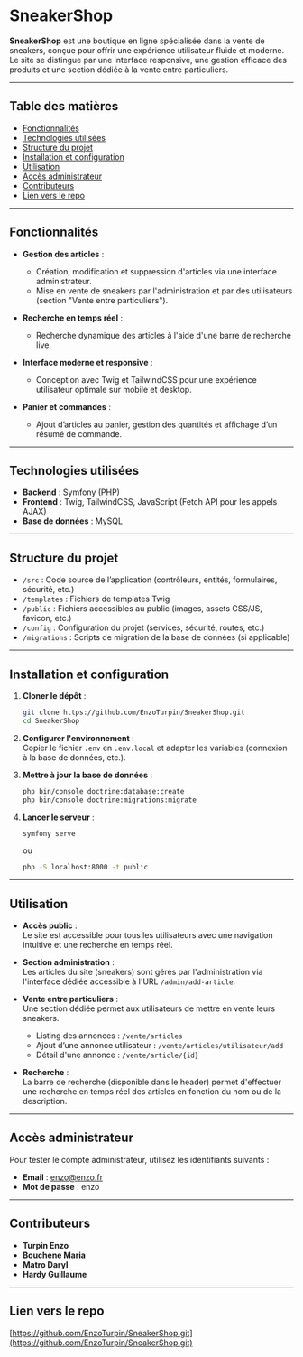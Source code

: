 # SneakerShop

**SneakerShop** est une boutique en ligne spécialisée dans la vente de sneakers, conçue pour offrir une expérience utilisateur fluide et moderne. Le site se distingue par une interface responsive, une gestion efficace des produits et une section dédiée à la vente entre particuliers.

---

## Table des matières

- [Fonctionnalités](#fonctionnalités)
- [Technologies utilisées](#technologies-utilisées)
- [Structure du projet](#structure-du-projet)
- [Installation et configuration](#installation-et-configuration)
- [Utilisation](#utilisation)
- [Accès administrateur](#accès-administrateur)
- [Contributeurs](#contributeurs)
- [Lien vers le repo](#lien-vers-le-repo)

---

## Fonctionnalités

- **Gestion des articles** :
  - Création, modification et suppression d'articles via une interface administrateur.
  - Mise en vente de sneakers par l'administration et par des utilisateurs (section "Vente entre particuliers").
- **Recherche en temps réel** :

  - Recherche dynamique des articles à l'aide d'une barre de recherche live.

- **Interface moderne et responsive** :

  - Conception avec Twig et TailwindCSS pour une expérience utilisateur optimale sur mobile et desktop.

- **Panier et commandes** :
  - Ajout d’articles au panier, gestion des quantités et affichage d’un résumé de commande.

---

## Technologies utilisées

- **Backend** : Symfony (PHP)
- **Frontend** : Twig, TailwindCSS, JavaScript (Fetch API pour les appels AJAX)
- **Base de données** : MySQL

---

## Structure du projet

- `/src` : Code source de l’application (contrôleurs, entités, formulaires, sécurité, etc.)
- `/templates` : Fichiers de templates Twig
- `/public` : Fichiers accessibles au public (images, assets CSS/JS, favicon, etc.)
- `/config` : Configuration du projet (services, sécurité, routes, etc.)
- `/migrations` : Scripts de migration de la base de données (si applicable)

---

## Installation et configuration

1. **Cloner le dépôt** :

   ```bash
   git clone https://github.com/EnzoTurpin/SneakerShop.git
   cd SneakerShop
   ```

2. **Configurer l'environnement** :  
   Copier le fichier `.env` en `.env.local` et adapter les variables (connexion à la base de données, etc.).

3. **Mettre à jour la base de données** :

   ```bash
   php bin/console doctrine:database:create
   php bin/console doctrine:migrations:migrate
   ```

4. **Lancer le serveur** :

   ```bash
   symfony serve
   ```

   ou

   ```bash
   php -S localhost:8000 -t public
   ```

---

## Utilisation

- **Accès public** :  
  Le site est accessible pour tous les utilisateurs avec une navigation intuitive et une recherche en temps réel.

- **Section administration** :  
  Les articles du site (sneakers) sont gérés par l'administration via l'interface dédiée accessible à l'URL `/admin/add-article`.

- **Vente entre particuliers** :  
  Une section dédiée permet aux utilisateurs de mettre en vente leurs sneakers.

  - Listing des annonces : `/vente/articles`
  - Ajout d’une annonce utilisateur : `/vente/articles/utilisateur/add`
  - Détail d'une annonce : `/vente/article/{id}`

- **Recherche** :  
  La barre de recherche (disponible dans le header) permet d'effectuer une recherche en temps réel des articles en fonction du nom ou de la description.

---

## Accès administrateur

Pour tester le compte administrateur, utilisez les identifiants suivants :

- **Email** : enzo@enzo.fr
- **Mot de passe** : enzo

---

## Contributeurs

- **Turpin Enzo**
- **Bouchene Maria**
- **Matro Daryl**
- **Hardy Guillaume**

---

## Lien vers le repo

[https://github.com/EnzoTurpin/SneakerShop.git](https://github.com/EnzoTurpin/SneakerShop.git)
